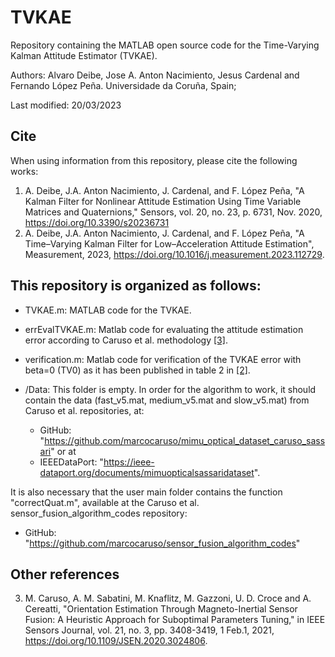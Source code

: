 # __TVKAE__
Repository containing the MATLAB open source code for the Time-Varying Kalman Attitude Estimator (TVKAE).

Authors: Alvaro Deibe, Jose A. Anton Nacimiento, Jesus Cardenal and Fernando López Peña.
Universidade da Coruña, Spain; 

Last modified: 20/03/2023 

## Cite

When using information from this repository, please cite the following works:

1. <a id="referencia1"></a>A. Deibe, J.A. Anton Nacimiento, J. Cardenal, and F. López Peña, "A Kalman Filter for Nonlinear Attitude Estimation Using Time Variable Matrices and Quaternions," Sensors, vol. 20, no. 23, p. 6731, Nov. 2020, https://doi.org/10.3390/s20236731
2. <a id="referencia2"></a>A. Deibe, J.A. Anton Nacimiento, J. Cardenal, and F. López Peña, "A Time–Varying Kalman Filter for Low–Acceleration Attitude Estimation", Measurement, 2023, https://doi.org/10.1016/j.measurement.2023.112729.

## This repository is organized as follows:

- TVKAE.m: MATLAB code for the TVKAE.
- errEvalTVKAE.m: Matlab code for evaluating the attitude estimation error according to Caruso et al. methodology [[3]](#referencia3).
- verification.m: Matlab code for verification of the TVKAE error with beta=0 (TV0) as it has been published in table 2 in [[2]](#referencia2).

- /Data: This folder is empty. In order for the algorithm to work, it should contain the data (fast_v5.mat, medium_v5.mat and slow_v5.mat) from Caruso et al. repositories, at:

  - GitHub: "https://github.com/marcocaruso/mimu_optical_dataset_caruso_sassari" or at
  - IEEEDataPort: "https://ieee-dataport.org/documents/mimuopticalsassaridataset".

It is also necessary that the user main folder contains the function "correctQuat.m", available at the Caruso et al. sensor_fusion_algorithm_codes repository:

  - GitHub: "https://github.com/marcocaruso/sensor_fusion_algorithm_codes"

## Other references
3. <a id="referencia3"></a>M. Caruso, A. M. Sabatini, M. Knaflitz, M. Gazzoni, U. D. Croce and A. Cereatti, "Orientation Estimation Through Magneto-Inertial Sensor Fusion: A Heuristic Approach for Suboptimal Parameters Tuning," in IEEE Sensors Journal, vol. 21, no. 3, pp. 3408-3419, 1 Feb.1, 2021, https://doi.org/10.1109/JSEN.2020.3024806.
